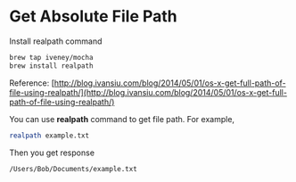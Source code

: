 # Get Absolute File Path

Install realpath command

```bash
brew tap iveney/mocha
brew install realpath
```

Reference: [http://blog.ivansiu.com/blog/2014/05/01/os-x-get-full-path-of-file-using-realpath/](http://blog.ivansiu.com/blog/2014/05/01/os-x-get-full-path-of-file-using-realpath/)

You can use **realpath** command to get file path. For example,

```bash
realpath example.txt
```

Then you get response

```text
/Users/Bob/Documents/example.txt
```

